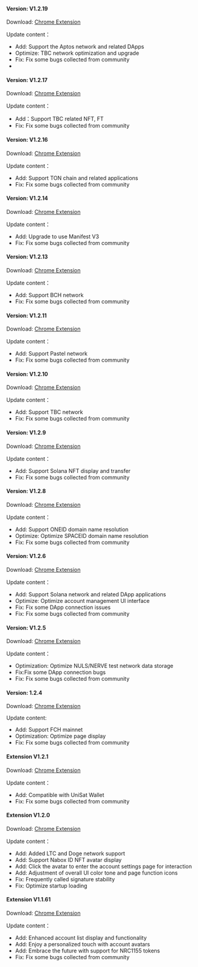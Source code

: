 ####  Version:  V1.2.19  
Download: [Chrome Extension](https://chrome.google.com/webstore/detail/nabox-wallet/nknhiehlklippafakaeklbeglecifhad?hl=zh-CN&authuser=1) 

Update content：
- Add: Support the Aptos network and related DApps
- Optimize: TBC network optimization and upgrade
- Fix: Fix some bugs collected from community
- 


####  Version:  V1.2.17  
Download: [Chrome Extension](https://chrome.google.com/webstore/detail/nabox-wallet/nknhiehlklippafakaeklbeglecifhad?hl=zh-CN&authuser=1) 

Update content：
- Add：Support TBC related NFT, FT
- Fix: Fix some bugs collected from community


####  Version:  V1.2.16  
Download: [Chrome Extension](https://chrome.google.com/webstore/detail/nabox-wallet/nknhiehlklippafakaeklbeglecifhad?hl=zh-CN&authuser=1) 

Update content：
- Add: Support TON chain and related applications
- Fix: Fix some bugs collected from community


####  Version:  V1.2.14  
Download: [Chrome Extension](https://chrome.google.com/webstore/detail/nabox-wallet/nknhiehlklippafakaeklbeglecifhad?hl=zh-CN&authuser=1) 

Update content：
- Add: Upgrade to use Manifest V3
- Fix: Fix some bugs collected from community


####  Version:  V1.2.13  
Download: [Chrome Extension](https://chrome.google.com/webstore/detail/nabox-wallet/nknhiehlklippafakaeklbeglecifhad?hl=zh-CN&authuser=1) 

Update content：
- Add: Support BCH network
- Fix: Fix some bugs collected from community


####  Version:  V1.2.11  
Download: [Chrome Extension](https://chrome.google.com/webstore/detail/nabox-wallet/nknhiehlklippafakaeklbeglecifhad?hl=zh-CN&authuser=1) 

Update content：
- Add: Support Pastel network
- Fix: Fix some bugs collected from community


####  Version:  V1.2.10  
Download: [Chrome Extension](https://chrome.google.com/webstore/detail/nabox-wallet/nknhiehlklippafakaeklbeglecifhad?hl=zh-CN&authuser=1) 

Update content：
- Add: Support TBC network
- Fix: Fix some bugs collected from community


####  Version:  V1.2.9  
Download: [Chrome Extension](https://chrome.google.com/webstore/detail/nabox-wallet/nknhiehlklippafakaeklbeglecifhad?hl=zh-CN&authuser=1) 

Update content：
- Add: Support Solana NFT display and transfer
- Fix: Fix some bugs collected from community


####  Version:  V1.2.8  
Download: [Chrome Extension](https://chrome.google.com/webstore/detail/nabox-wallet/nknhiehlklippafakaeklbeglecifhad?hl=zh-CN&authuser=1) 

Update content：
- Add: Support ONEID domain name resolution
- Optimize: Optimize SPACEID domain name resolution
- Fix: Fix some bugs collected from community


####  Version:  V1.2.6  
Download: [Chrome Extension](https://chrome.google.com/webstore/detail/nabox-wallet/nknhiehlklippafakaeklbeglecifhad?hl=zh-CN&authuser=1) 

Update content：
- Add: Support Solana network and related DApp applications
- Optimize: Optimize account management UI interface
- Fix: Fix some DApp connection issues
- Fix: Fix some bugs collected from community


####  Version:  V1.2.5 
Download: [Chrome Extension](https://chrome.google.com/webstore/detail/nabox-wallet/nknhiehlklippafakaeklbeglecifhad?hl=zh-CN&authuser=1) 

Update content：
- Optimization: Optimize NULS/NERVE test network data storage
- Fix:Fix some DApp connection bugs
- Fix: Fix some bugs collected from community

####  Version: 1.2.4  
Download: [Chrome Extension](https://chrome.google.com/webstore/detail/nabox-wallet/nknhiehlklippafakaeklbeglecifhad?hl=zh-CN&authuser=1) 

Update content:
- Add: Support FCH mainnet
- Optimization: Optimize page display
- Fix: Fix some bugs collected from community


####  Extension V1.2.1
Download: [Chrome Extension](https://chrome.google.com/webstore/detail/nabox-wallet/nknhiehlklippafakaeklbeglecifhad?hl=zh-CN&authuser=1)

Update content：
- Add: Compatible with UniSat Wallet
- Fix: Fix some bugs collected from community

####  Extension  V1.2.0
Download: [Chrome Extension](https://chrome.google.com/webstore/detail/nabox-wallet/nknhiehlklippafakaeklbeglecifhad?hl=zh-CN&authuser=1)

Update content：
- Add: Added LTC and Doge network support
- Add: Support Nabox ID NFT avatar display
- Add: Click the avatar to enter the account settings page for interaction
- Add: Adjustment of overall UI color tone and page function icons
- Fix: Frequently called signature stability
- Fix: Optimize startup loading

####  Extension V1.1.61
Download: [Chrome Extension](https://chrome.google.com/webstore/detail/nabox-wallet/nknhiehlklippafakaeklbeglecifhad?hl=zh-CN&authuser=1)

Update content：
- Add: Enhanced account list display and functionality
- Add: Enjoy a personalized touch with account avatars
- Add: Embrace the future with support for NRC1155 tokens
- Fix: Fix some bugs collected from community
